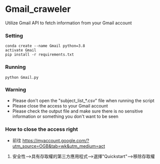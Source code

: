 # Gmail_craweler
Utilize Gmail API to fetch information from your Gmail account

### Setting
```
conda create --name Gmail python=3.8
activate Gmail
pip install -r requirements.txt
```

### Running
```
python Gmail.py
```
### Warning
- Please don't open the "subject_list_*.csv" file when running the script
- Please close the access to your Gmail account
- Please check the output file and make sure there is no sensitive information or something you don't want to be seen
  
### How to close the access right
- 前往 https://myaccount.google.com/?utm_source=OGB&tab=wk&utm_medium=act
1. 安全性-->具有存取權的第三方應用程式-->選擇"Quickstart"-->移除存取權